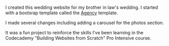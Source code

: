 I created this wedding website for my brother in law's wedding.  I started with a bootsrap template called the [Agency](https://startbootstrap.com/template-overviews/agency/) template.  

I made several changes including adding a carousel for the photos section.

It was a fun project to reinforce the skills I've been learning in the Codecademy "Building Websites from Scratch" Pro Intensive course.
